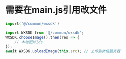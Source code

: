 # 需要在main.js引用改文件

```js
import('@/common/wxsdk')
```



```js
import WXSDK from '@/common/wxsdk';
WXSDK.chooseImage().then(res => {
    // 本地图片Ids
});
await WXSDK.uploadImage(this.src); // 上传到微信服务器
```

